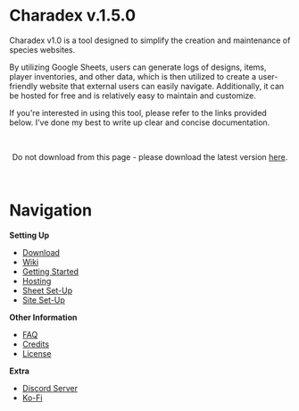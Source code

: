 # Charadex v.1.5.0

Charadex v1.0 is a tool designed to simplify the creation and maintenance of species websites.

By utilizing Google Sheets, users can generate logs of designs, items, player inventories, and other data, which is then utilized to create a user-friendly website that external users can easily navigate. Additionally, it can be hosted for free and is relatively easy to maintain and customize.

If you're interested in using this tool, please refer to the links provided below. I've done my best to write up clear and concise documentation.

&nbsp;

<p align="center">Do not download from this page - please download the latest version <a href="https://github.com/charadex-team/charadex-v1.0/releases/latest">here</a>.</p>

&nbsp;

# Navigation

**Setting Up**

- [Download](https://github.com/charadex-team/charadex-v1.0/releases/latest)
- [Wiki](https://github.com/charadex-team/charadex-v1.0/wiki)
- [Getting Started](https://github.com/charadex-team/charadex-v1.0/wiki/getting-started)
- [Hosting](https://github.com/charadex-team/charadex-v1.0/wiki/hosting)
- [Sheet Set-Up](https://github.com/charadex-team/charadex-v1.0/wiki/sheet-set-up)
- [Site Set-Up](https://github.com/charadex-team/charadex-v1.0/wiki/site-set-up)

**Other Information**

- [FAQ](https://github.com/charadex-team/charadex-v1.0/wiki#faq)
- [Credits](https://github.com/charadex-team/charadex-v1.0/wiki#credits)
- [License](https://github.com/charadex-team/charadex-v1.0/wiki#license)

**Extra**

- [Discord Server](https://discord.gg/3ghSjBug6a)
- [Ko-Fi](https://ko-fi.com/charadex)
